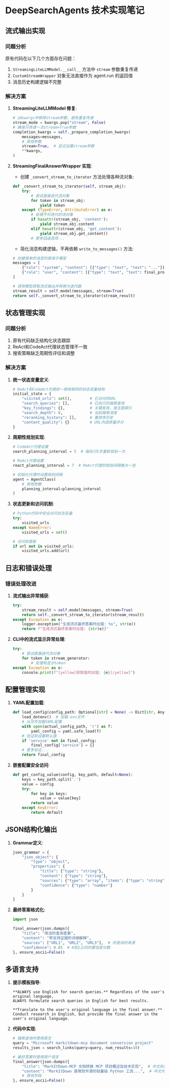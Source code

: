 # DeepSearchAgents 技术实现笔记

## 流式输出实现

### 问题分析

原有代码在以下几个方面存在问题：
1. `StreamingLiteLLMModel.__call__` 方法中 `stream` 参数重复传递
2. `CustomStreamWrapper` 对象无法直接作为 agent.run 的返回值
3. 消息历史构建逻辑不完整

### 解决方案

1. **StreamingLiteLLMModel 修复**:
   ```python
   # 从kwargs中移除stream参数，避免重复传递
   stream_mode = kwargs.pop("stream", False)  
   # 确保只传递一次stream=True参数
   completion_kwargs = self._prepare_completion_kwargs(
       messages=messages,
       # 其他参数
       stream=True,  # 显式设置stream参数
       **kwargs,
   )
   ```

2. **StreamingFinalAnswerWrapper 实现**:
   - 创建 `_convert_stream_to_iterator` 方法处理各种流对象:
   ```python
   def _convert_stream_to_iterator(self, stream_obj):
       try:
           # 尝试直接迭代流对象
           for token in stream_obj:
               yield token
       except (TypeError, AttributeError) as e:
           # 处理不可迭代的流对象
           if hasattr(stream_obj, 'content'):
               yield stream_obj.content
           elif hasattr(stream_obj, 'get_content'):
               yield stream_obj.get_content()
           # 更多回退选项...
   ```
   
   - 简化消息构建逻辑，不再依赖 `write_to_messages()` 方法:
   ```python
   # 创建简单的消息列表用于模型
   messages = [
       {"role": "system", "content": [{"type": "text", "text": "..."}]},
       {"role": "user", "content": [{"type": "text", "text": final_prompt}]}
   ]
   
   # 调用模型获取流式输出并转换为迭代器
   stream_result = self.model(messages, stream=True)
   return self._convert_stream_to_iterator(stream_result)
   ```

## 状态管理实现

### 问题分析

1. 原有代码缺乏结构化状态跟踪
2. ReAct和CodeAct代理状态管理不一致
3. 搜索策略缺乏周期性评估和调整

### 解决方案

1. **统一状态变量定义**:
   ```python
   # ReAct和CodeAct代理统一使用相同的状态变量结构
   initial_state = {
       "visited_urls": set(),        # 已访问的URL
       "search_queries": [],         # 已执行的搜索查询
       "key_findings": {},           # 关键发现，按主题索引
       "search_depth": 0,            # 当前搜索深度
       "reranking_history": [],      # 重排序历史
       "content_quality": {}         # URL内容质量评分
   }
   ```

2. **周期性规划实现**:
   ```python
   # CodeAct代理设置
   search_planning_interval = 5  # 每执行5步重新规划一次
   
   # ReAct代理设置
   react_planning_interval = 7  # ReAct代理的规划间隔略大一些
   
   # 初始化代理时设置规划间隔
   agent = AgentClass(
       # 其他参数
       planning_interval=planning_interval
   )
   ```

3. **状态更新和访问机制**:
   ```python
   # Python代码中安全访问状态变量
   try:
       visited_urls
   except NameError:
       visited_urls = set()
   
   # 访问和更新
   if url not in visited_urls:
       visited_urls.add(url)
   ```

## 日志和错误处理

### 错误处理改进

1. **流式输出异常捕获**:
   ```python
   try:
       stream_result = self.model(messages, stream=True)
       return self._convert_stream_to_iterator(stream_result)
   except Exception as e:
       logger.exception("生成流式最终答案时出错: %s", str(e))
       return f"生成流式最终答案时出错: {str(e)}"
   ```

2. **CLI中的流式显示异常处理**:
   ```python
   try:
       # 尝试直接迭代流对象
       for token in stream_generator:
           # 处理和显示token
   except Exception as e:
       console.print(f"[yellow]获取值时出错: {e}[/yellow]")
   ```

## 配置管理实现

1. **YAML配置加载**:
   ```python
   def load_config(config_path: Optional[str] = None) -> Dict[str, Any]:
       load_dotenv()  # 加载.env文件
       # 从文件加载YAML配置
       with open(actual_config_path, 'r') as f:
           yaml_config = yaml.safe_load(f)
       # 验证和设置默认值
       if 'service' not in final_config:
           final_config['service'] = {}
       # 更多验证...
       return final_config
   ```

2. **嵌套配置安全访问**:
   ```python
   def get_config_value(config, key_path, default=None):
       keys = key_path.split('.')
       value = config
       try:
           for key in keys:
               value = value[key]
           return value
       except KeyError:
           return default
   ```

## JSON结构化输出

1. **Grammar定义**:
   ```python
   json_grammar = {
       "json_object": {
           "type": "object",
           "properties": {
               "title": {"type": "string"},
               "content": {"type": "string"},
               "sources": {"type": "array", "items": {"type": "string"}},
               "confidence": {"type": "number"}
           }
       }
   }
   ```

2. **最终答案格式化**:
   ```python
   import json
   
   final_answer(json.dumps({
       "title": "简洁的查询答案",
       "content": "带支持证据的详细解释",
       "sources": ["URL1", "URL2", "URL3"],  # 所查询的来源
       "confidence": 0.85  # 0到1之间的置信度分数
   }, ensure_ascii=False))
   ```

## 多语言支持

1. **提示模板指导**:
   ```
   **ALWAYS use English for search queries.** Regardless of the user's original language, 
   ALWAYS formulate search queries in English for best results.
   
   **Translate to the user's original language in the final answer.** 
   Conduct research in English, but provide the final answer in the user's original language.
   ```

2. **代码中实现**:
   ```python
   # 搜索查询时使用英文
   query = "Microsoft markitdown-mcp document conversion project"
   results_json = search_links(query=query, num_results=10)
   
   # 最终答案时使用用户语言
   final_answer(json.dumps({
       "title": "MarkItDown‑MCP 文档转换 MCP 项目概述及技术实现",  # 中文标题
       "content": "MarkItDown 是微软开源的轻量级 Python 工具...",  # 中文内容
       # 其他字段
   }, ensure_ascii=False))
   ``` 